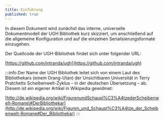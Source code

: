 ```yaml
---
title: Einführung
published: true
---
```


In diesem Dokument wird zunächst das interne, universelle Dokumentmodell der UGH Bibliothek kurz skizziert, um anschließend auf die allgemeine Konfiguration und auf die einzelnen Serialisierungsformate einzugehen.

Der Quellcode der UGH-Bibliothek findet sich unter folgender URL:

[https://github.com/intranda/ugh](https://github.com/intranda/ugh)

:::info
Der Name der UGH Bibliothek leitet sich von einem Laut des Bibliothekars (einem Orang-Utan) der Unsichtbaren Universität in Terry Pratchetts Scheibenwelt-Zyklus – in der deutschen Übersetzung – ab. Diesem ist ein eigener Artikel in Wikipedia gewidmet:

[http://de.wikipedia.org/wiki/FigurenundSchaupl%C3%A4tzederScheibenwelt-Romane\#DerBibliothekar](http://de.wikipedia.org/wiki/Figuren_und_Schaupl%C3%A4tze_der_Scheibenwelt-Romane#Der_Bibliothekar)
:::

